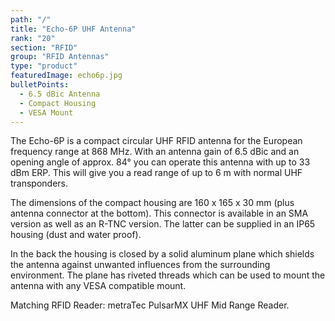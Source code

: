 ```yaml
---
path: "/"
title: "Echo-6P UHF Antenna"
rank: "20"
section: "RFID"
group: "RFID Antennas"
type: "product"
featuredImage: echo6p.jpg
bulletPoints:
  - 6.5 dBic Antenna 
  - Compact Housing 
  - VESA Mount
---
```

The Echo-6P is a compact circular UHF RFID antenna for the European frequency range at 868 MHz. With an antenna gain of 6.5 dBic and an opening angle of approx. 84° you can operate this antenna with up to 33 dBm ERP. This will give you a read range of up to 6 m with normal UHF transponders.

The dimensions of the compact housing are 160 x 165 x 30 mm (plus antenna connector at the bottom). This connector is available in an SMA version as well as an R-TNC version. The latter can be supplied in an IP65 housing (dust and water proof).

In the back the housing is closed by a solid aluminum plane which shields the antenna against unwanted influences from the surrounding environment. The plane has riveted threads which can be used to mount the antenna with any VESA compatible mount.

Matching RFID Reader: metraTec PulsarMX UHF Mid Range Reader.
